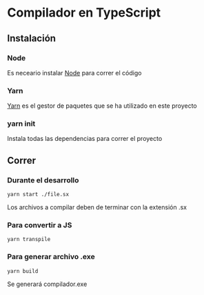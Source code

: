 # Compilador en TypeScript

## Instalación

### Node

Es neceario instalar [Node](https://nodejs.org/) para correr el código

### Yarn

[Yarn](https://yarnpkg.com/) es el gestor de paquetes que se ha utilizado en este proyecto

### yarn init

Instala todas las dependencias para correr el proyecto

## Correr

### Durante el desarrollo

`yarn start ./file.sx`

Los archivos a compilar deben de terminar con la extensión .sx

### Para convertir a JS

`yarn transpile`

### Para generar archivo .exe

`yarn build`

Se generará compilador.exe
